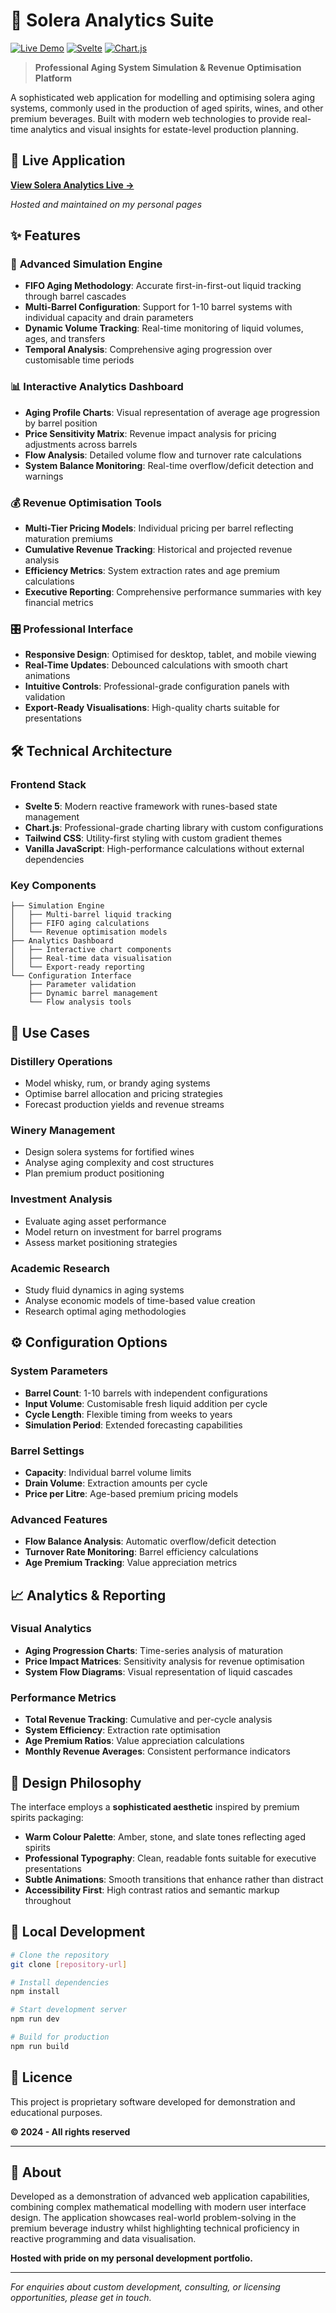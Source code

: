 # 🥃 Solera Analytics Suite

[![Live Demo](https://img.shields.io/badge/Live%20Demo-Available-brightgreen)](https://willc33.github.io/solera-analytics/)
[![Svelte](https://img.shields.io/badge/Svelte-5-ff3e00)](https://svelte.dev/)
[![Chart.js](https://img.shields.io/badge/Chart.js-Auto-ff6384)](https://www.chartjs.org/)

> **Professional Aging System Simulation & Revenue Optimisation Platform**

A sophisticated web application for modelling and optimising solera aging systems, commonly used in the production of aged spirits, wines, and other premium beverages. Built with modern web technologies to provide real-time analytics and visual insights for estate-level production planning.

## 🚀 Live Application

**[View Solera Analytics Live →](your-demo-url-here)**

*Hosted and maintained on my personal pages*

## ✨ Features

### 🔬 **Advanced Simulation Engine**
- **FIFO Aging Methodology**: Accurate first-in-first-out liquid tracking through barrel cascades
- **Multi-Barrel Configuration**: Support for 1-10 barrel systems with individual capacity and drain parameters
- **Dynamic Volume Tracking**: Real-time monitoring of liquid volumes, ages, and transfers
- **Temporal Analysis**: Comprehensive aging progression over customisable time periods

### 📊 **Interactive Analytics Dashboard**
- **Aging Profile Charts**: Visual representation of average age progression by barrel position
- **Price Sensitivity Matrix**: Revenue impact analysis for pricing adjustments across barrels
- **Flow Analysis**: Detailed volume flow and turnover rate calculations
- **System Balance Monitoring**: Real-time overflow/deficit detection and warnings

### 💰 **Revenue Optimisation Tools**
- **Multi-Tier Pricing Models**: Individual pricing per barrel reflecting maturation premiums
- **Cumulative Revenue Tracking**: Historical and projected revenue analysis
- **Efficiency Metrics**: System extraction rates and age premium calculations
- **Executive Reporting**: Comprehensive performance summaries with key financial metrics

### 🎛️ **Professional Interface**
- **Responsive Design**: Optimised for desktop, tablet, and mobile viewing
- **Real-Time Updates**: Debounced calculations with smooth chart animations
- **Intuitive Controls**: Professional-grade configuration panels with validation
- **Export-Ready Visualisations**: High-quality charts suitable for presentations

## 🛠️ Technical Architecture

### **Frontend Stack**
- **Svelte 5**: Modern reactive framework with runes-based state management
- **Chart.js**: Professional-grade charting library with custom configurations
- **Tailwind CSS**: Utility-first styling with custom gradient themes
- **Vanilla JavaScript**: High-performance calculations without external dependencies

### **Key Components**
```
├── Simulation Engine
│   ├── Multi-barrel liquid tracking
│   ├── FIFO aging calculations
│   └── Revenue optimisation models
├── Analytics Dashboard
│   ├── Interactive chart components
│   ├── Real-time data visualisation
│   └── Export-ready reporting
└── Configuration Interface
    ├── Parameter validation
    ├── Dynamic barrel management
    └── Flow analysis tools
```

## 🎯 Use Cases

### **Distillery Operations**
- Model whisky, rum, or brandy aging systems
- Optimise barrel allocation and pricing strategies
- Forecast production yields and revenue streams

### **Winery Management**
- Design solera systems for fortified wines
- Analyse aging complexity and cost structures
- Plan premium product positioning

### **Investment Analysis**
- Evaluate aging asset performance
- Model return on investment for barrel programs
- Assess market positioning strategies

### **Academic Research**
- Study fluid dynamics in aging systems
- Analyse economic models of time-based value creation
- Research optimal aging methodologies

## ⚙️ Configuration Options

### **System Parameters**
- **Barrel Count**: 1-10 barrels with independent configurations
- **Input Volume**: Customisable fresh liquid addition per cycle
- **Cycle Length**: Flexible timing from weeks to years
- **Simulation Period**: Extended forecasting capabilities

### **Barrel Settings**
- **Capacity**: Individual barrel volume limits
- **Drain Volume**: Extraction amounts per cycle
- **Price per Litre**: Age-based premium pricing models

### **Advanced Features**
- **Flow Balance Analysis**: Automatic overflow/deficit detection
- **Turnover Rate Monitoring**: Barrel efficiency calculations
- **Age Premium Tracking**: Value appreciation metrics

## 📈 Analytics & Reporting

### **Visual Analytics**
- **Aging Progression Charts**: Time-series analysis of maturation
- **Price Impact Matrices**: Sensitivity analysis for revenue optimisation
- **System Flow Diagrams**: Visual representation of liquid cascades

### **Performance Metrics**
- **Total Revenue Tracking**: Cumulative and per-cycle analysis
- **System Efficiency**: Extraction rate optimisation
- **Age Premium Ratios**: Value appreciation calculations
- **Monthly Revenue Averages**: Consistent performance indicators

## 🎨 Design Philosophy

The interface employs a **sophisticated aesthetic** inspired by premium spirits packaging:

- **Warm Colour Palette**: Amber, stone, and slate tones reflecting aged spirits
- **Professional Typography**: Clean, readable fonts suitable for executive presentations
- **Subtle Animations**: Smooth transitions that enhance rather than distract
- **Accessibility First**: High contrast ratios and semantic markup throughout

## 🔧 Local Development

```bash
# Clone the repository
git clone [repository-url]

# Install dependencies
npm install

# Start development server
npm run dev

# Build for production
npm run build
```

## 📝 Licence

This project is proprietary software developed for demonstration and educational purposes. 

**© 2024 - All rights reserved**

---

## 🤝 About

Developed as a demonstration of advanced web application capabilities, combining complex mathematical modelling with modern user interface design. The application showcases real-world problem-solving in the premium beverage industry whilst highlighting technical proficiency in reactive programming and data visualisation.

**Hosted with pride on my personal development portfolio.**

---

*For enquiries about custom development, consulting, or licensing opportunities, please get in touch.*
